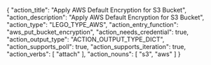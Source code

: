 {
"action_title": "Apply AWS Default Encryption for S3 Bucket",
"action_description": "Apply AWS Default Encryption for S3 Bucket",
"action_type": "LEGO_TYPE_AWS",
"action_entry_function": "aws_put_bucket_encryption",
"action_needs_credential": true,
"action_output_type": "ACTION_OUTPUT_TYPE_DICT",
"action_supports_poll": true,
"action_supports_iteration": true,
"action_verbs": [
"attach"
],
"action_nouns": [
"s3",
"aws"
]
}